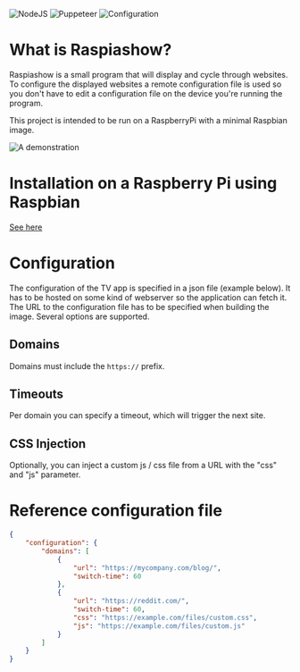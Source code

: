 ![NodeJS](https://img.shields.io/badge/Language-NodeJS-green)
![Puppeteer](https://img.shields.io/badge/Uses-Puppeteer-purple)
![Configuration](https://img.shields.io/badge/Configuration-Remote-lightgrey)

# What is Raspiashow?

Raspiashow is a small program that will display and cycle through websites. To configure the displayed websites a remote configuration file is used so you don't have to edit a configuration file on the device you're running the program.

This project is intended to be run on a RaspberryPi with a minimal Raspbian image.

![A demonstration](https://leonardlorenz.de/files/raspiashow.gif)


# Installation on a Raspberry Pi using Raspbian
    
[See here](doc/raspberry.md)

# Configuration

The configuration of the TV app is specified in a json file (example below). It has to be hosted on some kind of webserver so the application can fetch it. The URL to the configuration file has to be specified when building the image. Several options are supported.

## Domains
    
Domains must include the `https://` prefix.
    
## Timeouts

Per domain you can specify a timeout, which will trigger the next site.

## CSS Injection

Optionally, you can inject a custom js / css file from a URL with the "css" and "js" parameter.

# Reference configuration file

```json
{
    "configuration": {
        "domains": [
            {
                "url": "https://mycompany.com/blog/",
                "switch-time": 60
            },
            {
                "url": "https://reddit.com/",
                "switch-time": 60,
                "css": "https://example.com/files/custom.css",
                "js": "https://example.com/files/custom.js"
            }
        ]
    }
}
```

